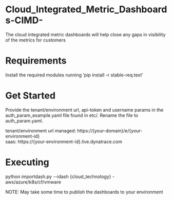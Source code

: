# Cloud_Integrated_Metric_Dashboards-CIMD-
The cloud integrated metric dashboards will help close any gaps in visibility of the metrics for customers

# Requirements
Install the required modules running 'pip install -r stable-req.text'

# Get Started
Provide the tenant/environment url, api-token and username params in the auth_param_example.yaml file found in etc/. Rename the file to auth_param.yaml.

tenant/environment url
managed: https://{your-domain}/e/{your-environment-id}  
saas:  https://{your-environment-id}.live.dynatrace.com

# Executing
python importdash.py --idash {cloud_technology} - aws/azure/k8s/cf/vmware

NOTE: May take some time to publish the dashboards to your environment
